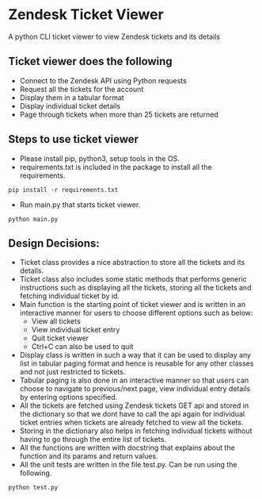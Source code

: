 # Zendesk Ticket Viewer

A python CLI ticket viewer to view Zendesk tickets and its details


## Ticket viewer does the following

* Connect to the Zendesk API using Python requests
* Request all the tickets for the account
* Display them in a tabular format
* Display individual ticket details
* Page through tickets when more than 25 tickets are returned


## Steps to use ticket viewer

* Please install pip, python3, setup tools in the OS.
* requirements.txt is included in the package to install all the requirements. 

```pip install -r requirements.txt```

* Run main.py that starts ticket viewer.

```python main.py```

## Design Decisions:

* Ticket class provides a nice abstraction to store all the tickets and its details.
* Ticket class also includes some static methods that performs generic instructions such as displaying all the tickets, storing all the tickets and fetching individual ticket by id.
* Main function is the starting point of ticket viewer and is written in an interactive manner for users to choose different options such as below:
	* View all tickets
	* View individual ticket entry
	* Quit ticket viewer
	* Ctrl+C can also be used to quit
* Display class is written in such a way that it can be used to display any list in tabular paging format and hence is reusable for any other classes and not just restricted to tickets.
* Tabular paging is also done in an interactive manner so that users can choose to navigate to previous/next page, view individual entry details by entering options specified.
* All the tickets are fetched using Zendesk tickets GET api and stored in the dictionary so that we dont have to call the api again for individual ticket entries when tickets are already fetched to view all the tickets.
* Storing in the dictionary also helps in fetching individual tickets without having to go through the entire list of tickets.
* All the functions are written with docstring that explains about the function and its params and return values.
* All the unit tests are written in the file test.py. Can be run using the following.

```python test.py```

